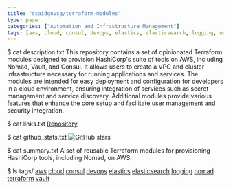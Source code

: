 ```yaml
---
title: "dsaidgovsg/terraform-modules"
type: page
categories: ["Automation and Infrastructure Management"]
tags: [aws, cloud, consul, devops, elastics, elasticsearch, logging, nomad, terraform, vault]
---
```


$ cat description.txt
This repository contains a set of opinionated Terraform modules designed to provision HashiCorp's suite of tools on AWS, including Nomad, Vault, and Consul. It allows users to create a VPC and cluster infrastructure necessary for running applications and services. The modules are intended for easy deployment and configuration for developers in a cloud environment, ensuring integration of services such as secret management and service discovery. Additional modules provide various features that enhance the core setup and facilitate user management and security integration.

$ cat links.txt
[Repository](https://github.com/dsaidgovsg/terraform-modules)

$ cat github_stats.txt
![GitHub stars](https://img.shields.io/github/stars/dsaidgovsg/terraform-modules?style=social)


$ cat summary.txt
A set of reusable Terraform modules for provisioning HashiCorp tools, including Nomad, on AWS.


$ ls tags/
[aws](/tags/aws/)
[cloud](/tags/cloud/)
[consul](/tags/consul/)
[devops](/tags/devops/)
[elastics](/tags/elastics/)
[elasticsearch](/tags/elasticsearch/)
[logging](/tags/logging/)
[nomad](/tags/nomad/)
[terraform](/tags/terraform/)
[vault](/tags/vault/)
